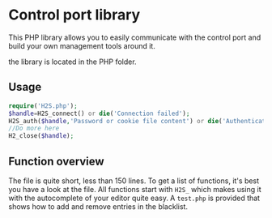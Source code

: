 # Control port library

This PHP library allows you to easily communicate with the control port and build your own management tools around it.

the library is located in the PHP folder.

## Usage

```php
require('H2S.php');
$handle=H2S_connect() or die('Connection failed');
H2S_auth($handle,'Password or cookie file content') or die('Authentication failed');
//Do more here
H2_close($handle);
```

## Function overview

The file is quite short, less than 150 lines.
To get a list of functions, it's best you have a look at the file.
All functions start with `H2S_` which makes using it with the autocomplete of your editor quite easy.
A `test.php` is provided that shows how to add and remove entries in the blacklist.
